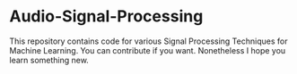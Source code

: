 # Audio-Signal-Processing
This repository contains code for various Signal Processing Techniques for Machine Learning. You can contribute if you want. Nonetheless I hope you learn something new.
